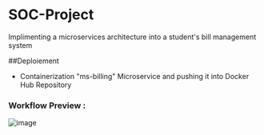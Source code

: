 # SOC-Project
Implimenting a microservices architecture into a student's bill management system 

##Deploiement
- Containerization  "ms-billing" Microservice and pushing it into Docker Hub Repository
### Workflow Preview : 
![image](https://user-images.githubusercontent.com/84160502/202931385-e05c5347-69e4-4755-bd6c-39a121cb66de.png)
